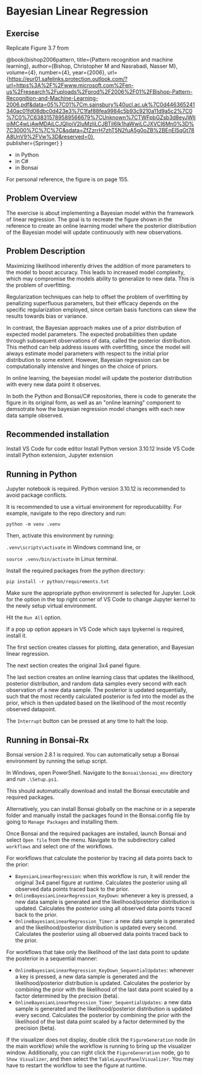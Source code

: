 # Bayesian Linear Regression


## Exercise

Replicate Figure 3.7 from

@book{bishop2006pattern,
  title={Pattern recognition and machine learning},
  author={Bishop, Christopher M and Nasrabadi, Nasser M},
  volume={4},
  number={4},
  year={2006},
  url={https://eur01.safelinks.protection.outlook.com/?url=https%3A%2F%2Fwww.microsoft.com%2Fen-us%2Fresearch%2Fuploads%2Fprod%2F2006%2F01%2FBishop-Pattern-Recognition-and-Machine-Learning-2006.pdf&data=05%7C01%7Cm.sainsbury%40ucl.ac.uk%7C0d446365241340ac01fd08dbc0d423e3%7C1faf88fea9984c5b93c9210a11d9a5c2%7C0%7C0%7C638315789589566679%7CUnknown%7CTWFpbGZsb3d8eyJWIjoiMC4wLjAwMDAiLCJQIjoiV2luMzIiLCJBTiI6Ik1haWwiLCJXVCI6Mn0%3D%7C3000%7C%7C%7C&sdata=ZfZzrrH7zhT5N2fuA5g0oZB%2BEnEI5qGt78A8UnV9%2FVw%3D&reserved=0},                                                                                                                                                    
  publisher={Springer}
} 

- in Python
- in C#
- in Bonsai

For personal reference, the figure is on page 155.


## Problem Overview

The exercise is about implementing a Bayesian model within the framework of linear regression. The goal is to recreate the figure shown in the reference to create an online learning model where the posterior distribution of the Bayesian model will update continuously with new observations.


## Problem Description

Maximizing likelihood inherently drives the addition of more parameters to the model to boost accuracy. This leads to increased model complexity, which may compromise the models ability to generalize to new data. This is the problem of overfitting.

Regularization techniques can help to offset the problem of overfitting by penalizing superfluous parameters, but their efficacy depends on the specific regularization employed, since certain basis functions can skew the results towards bias or variance.

In contrast, the Bayesian approach makes use of a prior distribution of expected model parameters. The expected probabilities then update through subsequent observations of data, called the posterior distribution. This method can help address issues with overfitting, since the model will always estimate model parameters with respect to the initial prior distribution to some extent. However, Bayesian regression can be computationally intensive and hinges on the choice of priors.

In online learning, the bayesian model will update the posterior distribution with every new data point it observes.

In both the Python and Bonsai/C# repositories, there is code to generate the figure in its original form, as well as an "online learning" component to demsotrate how the bayesian regression model changes with each new data sample observed.


## Recommended installation

Install VS Code for code editor
Install Python version 3.10.12
Inside VS Code install Python extension, Jupyter extension


## Running in Python

Jupyter notebook is required. Python version 3.10.12 is recommended to avoid package conflicts.

It is recommended to use a virtual environment for reproducability. For example, navigate to the repo directory and run:

`python -m venv .venv`

Then, activate this environment by running:

`.venv\scripts\activate` in Windows command line, or

`source .venv/bin/activate` in Linux terminal.

Install the required packages from the python directory:

`pip install -r python/requirements.txt`

Make sure the appropriate python environment is selected for Jupyter. Look for the option in the top right corner of VS Code to change Jupyter kernel to the newly setup virtual environment.

Hit the `Run All` option.

If a pop up option appears in VS Code which says Ipykernel is required, install it.

The first section creates classes for plotting, data generation, and Bayesian linear regression.

The next section creates the original 3x4 panel figure.

The last section creates an online learning class that updates the likelihood, posterior distribution, and random data samples every second with each observation of a new data sample. The posterior is updated sequentially, such that the most recently calculated posterior is fed into the model as the prior, which is then updated based on the likelihood of the most recently observed datapoint.

The `Interrupt` button can be pressed at any time to halt the loop.


## Running in Bonsai-Rx

Bonsai version 2.8.1 is required. You can automatically setup a Bonsai environment by running the setup script.

In Windows, open PowerShell. Navigate to the `Bonsai\bonsai_env` directory and run `.\Setup.ps1`.

This should automatically download and install the Bonsai executable and required packages. 

Alternatively, you can install Bonsai globally on the machine or in a seperate folder and manually install the packages found in the Bonsai.config file by going to `Manage Packages` and installing them.

Once Bonsai and the required packages are installed, launch Bonsai and select `Open file` from the menu. Navigate to the subdirectory called `workflows` and select one of the workflows.

For workflows that calculate the posterior by tracing all data points back to the prior:
- `BayesianLinearRegression`: when this workflow is run, it will render the original 3x4 panel figure at runtime. Calculates the posterior using all observed data points traced back to the prior.
- `OnlineBayesianLinearRegression_KeyDown`: whenever a key is pressed, a new data sample is generated and the likelihood/posterior distribution is updated. Calculates the posterior using all observed data points traced back to the prior.
- `OnlineBayesianLinearRegression_Timer`: a new data sample is generated and the likelihood/posterior distribution is updated every second. Calculates the posterior using all observed data points traced back to the prior.

For workflows that take only the likelihood of the last data point to update the posterior in a sequential manner:
- `OnlineBayesianLinearRegression_KeyDown_SequentialUpdates`: whenever a key is pressed, a new data sample is generated and the likelihood/posterior distribution is updated. Calculates the posterior by combining the prior with the likelihood of the last data point scaled by a factor determined by the precision (beta).
- `OnlineBayesianLinearRegression_Timer_SequentialUpdates`: a new data sample is generated and the likelihood/posterior distribution is updated every second. Calculates the posterior by combining the prior with the likelihood of the last data point scaled by a factor determined by the precision (beta).

If the visualizer does not display, double click the `FigureGeneration` node (in the main workflow) while the workflow is running to bring up the visualizer window. Additionally, you can right click the `FigureGeneration` node, go to `Show Visualizer`, and then select the `TableLayoutPanelVisualizer`. You may have to restart the workflow to see the figure at runtime.
